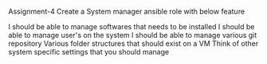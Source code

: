 Assignment-4
Create a System manager ansible role with below feature

I should be able to manage softwares that needs to be installed
I should be able to manage user's on the system
I should be able to manage various git repository
Various folder structures that should exist on a VM
Think of other system specific settings that you should manage